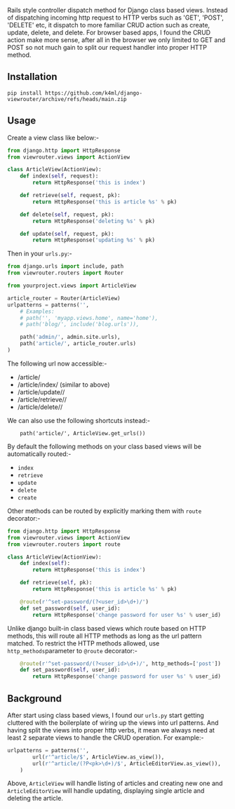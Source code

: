 Rails style controller dispatch method for Django class based views. Instead
of dispatching incoming http request to HTTP verbs such as 'GET', 'POST',
'DELETE' etc, it dispatch to more familiar CRUD action such as create, update,
delete, and delete. For browser based apps, I found the CRUD action make
more sense, after all in the browser we only limited to GET and POST so not much gain to split our request handler into proper HTTP method.

## Installation

    pip install https://github.com/k4ml/django-viewrouter/archive/refs/heads/main.zip

## Usage
Create a view class like below:-

```python
from django.http import HttpResponse
from viewrouter.views import ActionView

class ArticleView(ActionView):
    def index(self, request):
        return HttpResponse('this is index')

    def retrieve(self, request, pk):
        return HttpResponse('this is article %s' % pk)

    def delete(self, request, pk):
        return HttpResponse('deleting %s' % pk)

    def update(self, request, pk):
        return HttpResponse('updating %s' % pk)

```

Then in your `urls.py`:-

```python
from django.urls import include, path
from viewrouter.routers import Router

from yourproject.views import ArticleView

article_router = Router(ArticleView)
urlpatterns = patterns('',
    # Examples:
    # path('', 'myapp.views.home', name='home'),
    # path('blog/', include('blog.urls')),

    path('admin/', admin.site.urls),
    path('article/', article_router.urls)
)
```
The following url now accessible:-

* /article/
* /article/index/ (similar to above)
* /article/update/<pk>/
* /article/retrieve/<pk>/
* /article/delete/<pk>/

We can also use the following shortcuts instead:-

```
    path('article/', ArticleView.get_urls())
```

By default the following methods on your class based views will be automatically routed:-

* `index`
* `retrieve`
* `update`
* `delete`
* `create`

Other methods can be routed by explicitly marking them with `route` decorator:-

```python
from django.http import HttpResponse
from viewrouter.views import ActionView
from viewrouter.routers import route

class ArticleView(ActionView):
    def index(self):
        return HttpResponse('this is index')

    def retrieve(self, pk):
        return HttpResponse('this is article %s' % pk)

    @route(r'^set-password/(?<user_id>\d+)/')
    def set_password(self, user_id):
        return HttpResponse('change password for user %s' % user_id)

```

Unlike django built-in class based views which route based on HTTP methods, this will route
all HTTP methods as long as the url pattern matched. To restrict the HTTP methods allowed,
use `http_methods`parameter to `@route` decorator:-

```python
    @route(r'^set-password/(?<user_id>\d+)/', http_methods=['post'])
    def set_password(self, user_id):
        return HttpResponse('change password for user %s' % user_id)

```

## Background
After start using class based views, I found our `urls.py` start getting cluttered with the boilerplate of wiring up the views into url patterns. And having split the views into proper http verbs, it mean we always need at least 2 separate
views to handle the CRUD operation. For example:-

```python
urlpatterns = patterns('',
        url(r'^article/$', ArticleView.as_view()),
        url(r'^article/(?P<pk>\d+)/$', ArticleEditorView.as_view()),
    )
```
Above, `ArticleView` will handle listing of articles and creating new one and
`ArticleEditorView` will handle updating, displaying single article and deleting
the article.
